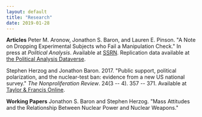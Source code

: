 ```yaml
---
layout: default
title: "Research"
date: 2019-01-28
---
```


**Articles**
Peter M. Aronow, Jonathon S. Baron, and Lauren E. Pinson. "A Note on Dropping Experimental Subjects who Fail a Manipulation Check." In press at *Political Analysis*. Available at [SSRN](https://papers.ssrn.com/sol3/papers.cfm?abstract_id=2683588). Replication data available at [the Political Analysis Dataverse](https://dataverse.harvard.edu/dataset.xhtml?persistentId=doi:10.7910/DVN/GXXYMH).

Stephen Herzog and Jonathon Baron. 2017. "Public support, political polarization, and the nuclear-test ban: evidence from a new US national survey." *The Nonproliferation Review*. 24(3 -- 4). 357 -- 371. Available at [Taylor & Francis Online](http://www.tandfonline.com/doi/full/10.1080/10736700.2018.1429884).

**Working Papers**
Jonathon S. Baron and Stephen Herzog. "Mass Attitudes and the Relationship Between Nuclear Power and Nuclear Weapons."
